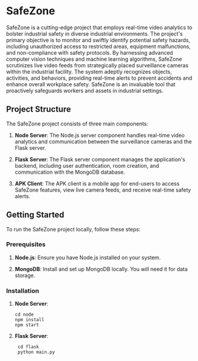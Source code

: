 # SafeZone

SafeZone is a cutting-edge project that employs real-time video analytics to bolster industrial safety in diverse industrial environments. The project's primary objective is to monitor and swiftly identify potential safety hazards, including unauthorized access to restricted areas, equipment malfunctions, and non-compliance with safety protocols. By harnessing advanced computer vision techniques and machine learning algorithms, SafeZone scrutinizes live video feeds from strategically placed surveillance cameras within the industrial facility. The system adeptly recognizes objects, activities, and behaviors, providing real-time alerts to prevent accidents and enhance overall workplace safety. SafeZone is an invaluable tool that proactively safeguards workers and assets in industrial settings.

## Project Structure

The SafeZone project consists of three main components:

1. **Node Server**: The Node.js server component handles real-time video analytics and communication between the surveillance cameras and the Flask server.

2. **Flask Server**: The Flask server component manages the application's backend, including user authentication, room creation, and communication with the MongoDB database.

3. **APK Client**: The APK client is a mobile app for end-users to access SafeZone features, view live camera feeds, and receive real-time safety alerts.

## Getting Started

To run the SafeZone project locally, follow these steps:

### Prerequisites

1. **Node.js**: Ensure you have Node.js installed on your system.

2. **MongoDB**: Install and set up MongoDB locally. You will need it for data storage.

### Installation

1. **Node Server**:

   ```shell
   cd node
   npm install
   npm start
   
2. **Flask Server**:

   ```shell
    cd flask
    python main.py
